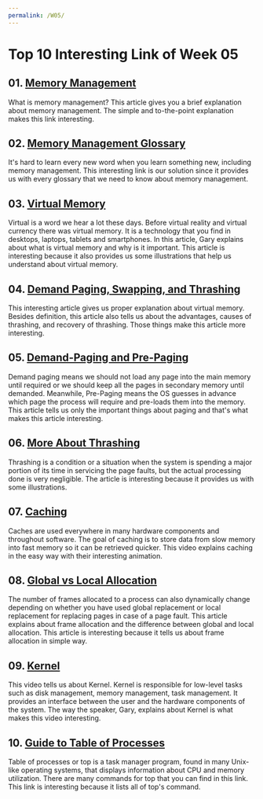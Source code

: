 ```yaml
---
permalink: /W05/
---
```


# Top 10 Interesting Link of Week 05



## 01. [Memory Management](https://whatis.techtarget.com/definition/memory-management)

What is memory management? This article gives you a brief explanation about memory management. The simple and to-the-point explanation makes this link interesting.



## 02. [Memory Management Glossary](https://www.memorymanagement.org/glossary/index.html)

It's hard to learn every new word when you learn something new, including memory management. This interesting link is our solution since it provides us with every glossary that we need to know about memory management.



## 03. [Virtual Memory](https://www.androidauthority.com/what-is-virtual-memory-gary-explains-747960/)

Virtual is a word we hear a lot these days. Before virtual reality and virtual currency there was virtual memory. It is a technology that you find in desktops, laptops, tablets and smartphones. In this article, Gary explains about what is virtual memory and why is it important. This article is interesting because it also provides us some illustrations that help us understand about virtual memory.



## 04. [Demand Paging, Swapping, and Thrashing](https://www.geeksforgeeks.org/virtual-memory-in-operating-system/)

This interesting article gives us proper explanation about virtual memory. Besides definition, this article also tells us about the advantages, causes of thrashing, and recovery of thrashing. Those things make this article more interesting.



## 05. [Demand-Paging and Pre-Paging](https://afteracademy.com/blog/what-are-demand-paging-and-pre-paging)

Demand paging means we should not load any page into the main memory until required or we should keep all the pages in secondary memory until demanded. Meanwhile, Pre-Paging means the OS guesses in advance which page the process will require and pre-loads them into the memory. This article tells us only the important things about paging and that's what makes this article interesting.



## 06. [More About Thrashing](https://www.geeksforgeeks.org/techniques-to-handle-thrashing/)

Thrashing is a condition or a situation when the system is spending a major portion of its time in servicing the page faults, but the actual processing done is very negligible. The article is interesting because it provides us with some illustrations.



## 07. [Caching](https://www.youtube.com/watch?v=6FyXURRVmR0)

Caches are used everywhere in many hardware components and throughout software. The goal of caching is to store data from slow memory into fast memory so it can be retrieved quicker. This video explains caching in the easy way with their interesting animation.



## 08. [Global vs Local Allocation](https://www.geeksforgeeks.org/operating-system-allocation-frames/)

The number of frames allocated to a process can also dynamically change depending on whether you have used global replacement or local replacement for replacing pages in case of a page fault. This article explains about frame allocation and the difference between global and local allocation. This article is interesting because it tells us about frame allocation in simple way.



## 09. [Kernel](https://www.youtube.com/watch?v=mycVSMyShk8)

This video tells us about Kernel. Kernel is responsible for low-level tasks such as disk management, memory management, task management. It provides an interface between the user and the hardware components of the system. The way the speaker, Gary, explains about Kernel is what makes this video interesting.



## 10. [Guide to Table of Processes](https://www.lifewire.com/linux-top-command-2201163)

Table of processes or top is a task manager program, found in many Unix-like operating systems, that displays information about CPU and memory utilization. There are many commands for top that you can find in this link. This link is interesting because it lists all of top's command.
